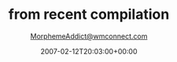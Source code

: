 ---
title: 'from recent compilation'
posts: 3
hash: 't652'
author: 'MorphemeAddict@wmconnect.com'
date: 2007-02-12T20:03:00+00:00
sources:
  - http://forums.tokipona.org/viewtopic.php%3Ft=652.html
---
